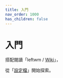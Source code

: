 ```yaml
---
title: 入門
nav_order: 1000
has_children: false
---
```


# 入門

搭配閱讀「leftwm / [Wiki](https://github.com/leftwm/leftwm/wiki/Config)」，

從「[設定檔](https://samwhelp.github.io/note-about-leftwm/read/config.html)」開始探索。
